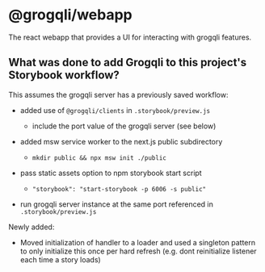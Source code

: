# @grogqli/webapp

The react webapp that provides a UI for interacting with grogqli features.

## What was done to add Grogqli to this project's Storybook workflow?

This assumes the grogqli server has a previously saved workflow:

- added use of `@grogqli/clients` in `.storybook/preview.js`

  - include the port value of the grogqli server (see below)

- added msw service worker to the next.js public subdirectory

  - `mkdir public && npx msw init ./public`

- pass static assets option to npm storybook start script

  - `"storybook": "start-storybook -p 6006 -s public"`

- run grogqli server instance at the same port referenced in `.storybook/preview.js`

Newly added:

- Moved initialization of handler to a loader and used a singleton pattern to only initialize this once per hard refresh (e.g. dont reinitialize listener each time a story loads)
